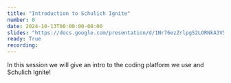 ```yaml
---
title: "Introduction to Schulich Ignite"
number: 0
date: 2024-10-13T00:00:00-00:00
slides: "https://docs.google.com/presentation/d/1Nr76ezZrlpgS2LORNkA3V5H8pb_xpqrU1NYV8n1ImHY/edit?usp=sharing"
ready: True
recording: 
---
```


In this session we will give an intro to the coding platform we use and Schulich Ignite!